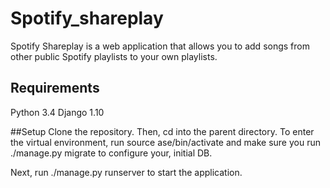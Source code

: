 # Spotify_shareplay
Spotify Shareplay is a web application that allows you to add songs from other public Spotify playlists to your own playlists. 

## Requirements 
Python 3.4
Django 1.10

##Setup
Clone the repository. Then, cd into the parent directory. To enter the virtual environment, run source ase/bin/activate and make sure you run ./manage.py migrate to configure your, initial DB.

Next, run ./manage.py runserver to start the application.
